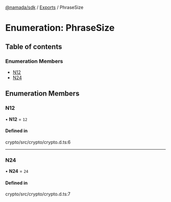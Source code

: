 [@namada/sdk](../README.md) / [Exports](../modules.md) / PhraseSize

# Enumeration: PhraseSize

## Table of contents

### Enumeration Members

- [N12](PhraseSize.md#n12)
- [N24](PhraseSize.md#n24)

## Enumeration Members

### N12

• **N12** = ``12``

#### Defined in

crypto/src/crypto/crypto.d.ts:6

___

### N24

• **N24** = ``24``

#### Defined in

crypto/src/crypto/crypto.d.ts:7

